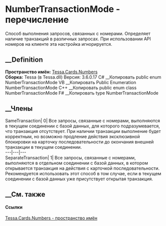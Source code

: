 # NumberTransactionMode - перечисление
Способ выполнения запросов, связанных с номерами. Определяет наличие
транзакций в различных запросах. При использовании API номеров на клиенте эта
настройка игнорируется.
## __Definition
 **Пространство имён:** [Tessa.Cards.Numbers](N_Tessa_Cards_Numbers.htm)  
 **Сборка:** Tessa (в Tessa.dll) Версия: 3.6.0.17
C# __Копировать
     public enum NumberTransactionMode
VB __Копировать
     Public Enumeration NumberTransactionMode
C++ __Копировать
     public enum class NumberTransactionMode
F# __Копировать
     type NumberTransactionMode
##  __Члены
SameTransaction| 0|  Все запросы, связанные с номерами, выполняются в текущем
соединении с базой данных, для которого подразумевается, что транзакция
отсутствует. При наличии транзакции выполнение будет корректным, но возможно
продление действия эксклюзивной блокировки на карточку последовательности до
окончания внешней транзакции в текущем соединении.  
---|---|---  
SeparateTransaction| 1|  Все запросы, связанные с номерами, выполняются в
отдельном соединении с базой данных, в котором открывается транзакция на
действия с карточкой последовательности. Рекомендуется использовать этот
способ в том случае, если в текущем соединении с базой данных уже присутствует
открытая транзакция.  
## __См. также
#### Ссылки
[Tessa.Cards.Numbers - пространство имён](N_Tessa_Cards_Numbers.htm)
